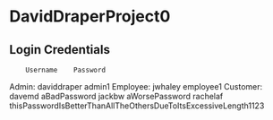 # DavidDraperProject0
Login Credentials
-----------------
        Username    Password
Admin:
        daviddraper admin1
Employee:
        jwhaley     employee1
Customer:
        davemd      aBadPassword
        jackbw      aWorsePassword
        rachelaf    thisPasswordIsBetterThanAllTheOthersDueToItsExcessiveLength1123

